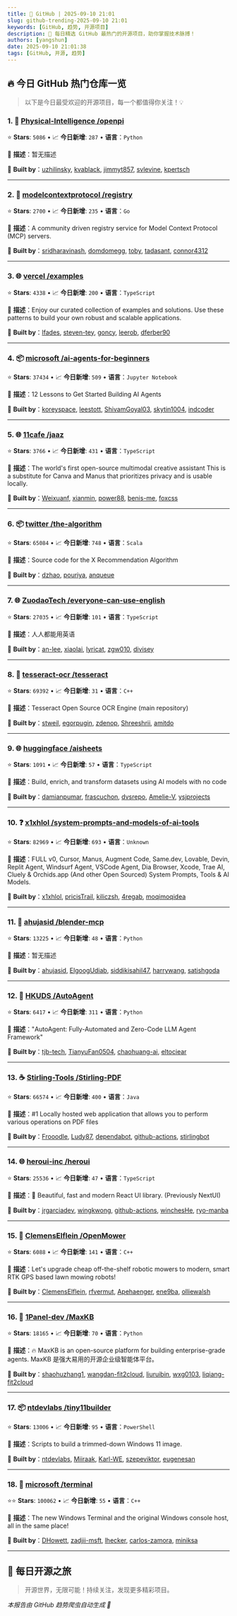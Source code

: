 ```yaml
---
title: 🚀 GitHub | 2025-09-10 21:01
slug: github-trending-2025-09-10 21:01
keywords: [GitHub, 趋势, 开源项目]
description: 🌟 每日精选 GitHub 最热门的开源项目，助你掌握技术脉搏！
authors: [yangshun]
date: 2025-09-10 21:01:38
tags: [GitHub, 开源, 趋势]
---
```


## 🔥 今日 GitHub 热门仓库一览

> 以下是今日最受欢迎的开源项目，每一个都值得你关注！💡

### 1. 🐍 [Physical-Intelligence /openpi](https://github.com/Physical-Intelligence/openpi)

⭐ **Stars**: `5086`   •   📈 **今日新增**: `287`   •   **语言**：`Python`

📝 **描述**：暂无描述

🤝 **Built by**：[uzhilinsky](https://github.com/uzhilinsky), [kvablack](https://github.com/kvablack), [jimmyt857](https://github.com/jimmyt857), [svlevine](https://github.com/svlevine), [kpertsch](https://github.com/kpertsch)

---

### 2. 🚦 [modelcontextprotocol /registry](https://github.com/modelcontextprotocol/registry)

⭐ **Stars**: `2700`   •   📈 **今日新增**: `235`   •   **语言**：`Go`

📝 **描述**：A community driven registry service for Model Context Protocol (MCP) servers.

🤝 **Built by**：[sridharavinash](https://github.com/sridharavinash), [domdomegg](https://github.com/domdomegg), [toby](https://github.com/toby), [tadasant](https://github.com/tadasant), [connor4312](https://github.com/connor4312)

---

### 3. 🌐 [vercel /examples](https://github.com/vercel/examples)

⭐ **Stars**: `4338`   •   📈 **今日新增**: `200`   •   **语言**：`TypeScript`

📝 **描述**：Enjoy our curated collection of examples and solutions. Use these patterns to build your own robust and scalable applications.

🤝 **Built by**：[lfades](https://github.com/lfades), [steven-tey](https://github.com/steven-tey), [goncy](https://github.com/goncy), [leerob](https://github.com/leerob), [dferber90](https://github.com/dferber90)

---

### 4. 📦 [microsoft /ai-agents-for-beginners](https://github.com/microsoft/ai-agents-for-beginners)

⭐ **Stars**: `37434`   •   📈 **今日新增**: `509`   •   **语言**：`Jupyter Notebook`

📝 **描述**：12 Lessons to Get Started Building AI Agents

🤝 **Built by**：[koreyspace](https://github.com/koreyspace), [leestott](https://github.com/leestott), [ShivamGoyal03](https://github.com/ShivamGoyal03), [skytin1004](https://github.com/skytin1004), [indcoder](https://github.com/indcoder)

---

### 5. 🌐 [11cafe /jaaz](https://github.com/11cafe/jaaz)

⭐ **Stars**: `3766`   •   📈 **今日新增**: `431`   •   **语言**：`TypeScript`

📝 **描述**：The world's first open-source multimodal creative assistant This is a substitute for Canva and Manus that prioritizes privacy and is usable locally.

🤝 **Built by**：[Weixuanf](https://github.com/Weixuanf), [xianmin](https://github.com/xianmin), [power88](https://github.com/power88), [benis-me](https://github.com/benis-me), [foxcss](https://github.com/foxcss)

---

### 6. 📦 [twitter /the-algorithm](https://github.com/twitter/the-algorithm)

⭐ **Stars**: `65084`   •   📈 **今日新增**: `748`   •   **语言**：`Scala`

📝 **描述**：Source code for the X Recommendation Algorithm

🤝 **Built by**：[dzhao](https://github.com/dzhao), [pouriya](https://github.com/pouriya), [anqueue](https://github.com/anqueue)

---

### 7. 🌐 [ZuodaoTech /everyone-can-use-english](https://github.com/ZuodaoTech/everyone-can-use-english)

⭐ **Stars**: `27035`   •   📈 **今日新增**: `101`   •   **语言**：`TypeScript`

📝 **描述**：人人都能用英语

🤝 **Built by**：[an-lee](https://github.com/an-lee), [xiaolai](https://github.com/xiaolai), [lyricat](https://github.com/lyricat), [zgw010](https://github.com/zgw010), [divisey](https://github.com/divisey)

---

### 8. 🔧 [tesseract-ocr /tesseract](https://github.com/tesseract-ocr/tesseract)

⭐ **Stars**: `69392`   •   📈 **今日新增**: `31`   •   **语言**：`C++`

📝 **描述**：Tesseract Open Source OCR Engine (main repository)

🤝 **Built by**：[stweil](https://github.com/stweil), [egorpugin](https://github.com/egorpugin), [zdenop](https://github.com/zdenop), [Shreeshrii](https://github.com/Shreeshrii), [amitdo](https://github.com/amitdo)

---

### 9. 🌐 [huggingface /aisheets](https://github.com/huggingface/aisheets)

⭐ **Stars**: `1091`   •   📈 **今日新增**: `57`   •   **语言**：`TypeScript`

📝 **描述**：Build, enrich, and transform datasets using AI models with no code

🤝 **Built by**：[damianpumar](https://github.com/damianpumar), [frascuchon](https://github.com/frascuchon), [dvsrepo](https://github.com/dvsrepo), [Amelie-V](https://github.com/Amelie-V), [ysjprojects](https://github.com/ysjprojects)

---

### 10. ❓ [x1xhlol /system-prompts-and-models-of-ai-tools](https://github.com/x1xhlol/system-prompts-and-models-of-ai-tools)

⭐ **Stars**: `82969`   •   📈 **今日新增**: `693`   •   **语言**：`Unknown`

📝 **描述**：FULL v0, Cursor, Manus, Augment Code, Same.dev, Lovable, Devin, Replit Agent, Windsurf Agent, VSCode Agent, Dia Browser, Xcode, Trae AI, Cluely & Orchids.app (And other Open Sourced) System Prompts, Tools & AI Models.

🤝 **Built by**：[x1xhlol](https://github.com/x1xhlol), [pricisTrail](https://github.com/pricisTrail), [kiliczsh](https://github.com/kiliczsh), [4regab](https://github.com/4regab), [moqimoqidea](https://github.com/moqimoqidea)

---

### 11. 🐍 [ahujasid /blender-mcp](https://github.com/ahujasid/blender-mcp)

⭐ **Stars**: `13225`   •   📈 **今日新增**: `48`   •   **语言**：`Python`

📝 **描述**：暂无描述

🤝 **Built by**：[ahujasid](https://github.com/ahujasid), [ElgoogUdiab](https://github.com/ElgoogUdiab), [siddikisahil47](https://github.com/siddikisahil47), [harrywang](https://github.com/harrywang), [satishgoda](https://github.com/satishgoda)

---

### 12. 🐍 [HKUDS /AutoAgent](https://github.com/HKUDS/AutoAgent)

⭐ **Stars**: `6417`   •   📈 **今日新增**: `311`   •   **语言**：`Python`

📝 **描述**："AutoAgent: Fully-Automated and Zero-Code LLM Agent Framework"

🤝 **Built by**：[tjb-tech](https://github.com/tjb-tech), [TianyuFan0504](https://github.com/TianyuFan0504), [chaohuang-ai](https://github.com/chaohuang-ai), [eltociear](https://github.com/eltociear)

---

### 13. ☕ [Stirling-Tools /Stirling-PDF](https://github.com/Stirling-Tools/Stirling-PDF)

⭐ **Stars**: `66574`   •   📈 **今日新增**: `400`   •   **语言**：`Java`

📝 **描述**：#1 Locally hosted web application that allows you to perform various operations on PDF files

🤝 **Built by**：[Frooodle](https://github.com/Frooodle), [Ludy87](https://github.com/Ludy87), [dependabot](https://github.com/dependabot), [github-actions](https://github.com/github-actions), [stirlingbot](https://github.com/stirlingbot)

---

### 14. 🌐 [heroui-inc /heroui](https://github.com/heroui-inc/heroui)

⭐ **Stars**: `25536`   •   📈 **今日新增**: `47`   •   **语言**：`TypeScript`

📝 **描述**：🚀 Beautiful, fast and modern React UI library. (Previously NextUI)

🤝 **Built by**：[jrgarciadev](https://github.com/jrgarciadev), [wingkwong](https://github.com/wingkwong), [github-actions](https://github.com/github-actions), [winchesHe](https://github.com/winchesHe), [ryo-manba](https://github.com/ryo-manba)

---

### 15. 🔧 [ClemensElflein /OpenMower](https://github.com/ClemensElflein/OpenMower)

⭐ **Stars**: `6088`   •   📈 **今日新增**: `141`   •   **语言**：`C++`

📝 **描述**：Let's upgrade cheap off-the-shelf robotic mowers to modern, smart RTK GPS based lawn mowing robots!

🤝 **Built by**：[ClemensElflein](https://github.com/ClemensElflein), [rfvermut](https://github.com/rfvermut), [Apehaenger](https://github.com/Apehaenger), [ene9ba](https://github.com/ene9ba), [olliewalsh](https://github.com/olliewalsh)

---

### 16. 🐍 [1Panel-dev /MaxKB](https://github.com/1Panel-dev/MaxKB)

⭐ **Stars**: `18165`   •   📈 **今日新增**: `70`   •   **语言**：`Python`

📝 **描述**：🔥 MaxKB is an open-source platform for building enterprise-grade agents. MaxKB 是强大易用的开源企业级智能体平台。

🤝 **Built by**：[shaohuzhang1](https://github.com/shaohuzhang1), [wangdan-fit2cloud](https://github.com/wangdan-fit2cloud), [liuruibin](https://github.com/liuruibin), [wxg0103](https://github.com/wxg0103), [liqiang-fit2cloud](https://github.com/liqiang-fit2cloud)

---

### 17. 📦 [ntdevlabs /tiny11builder](https://github.com/ntdevlabs/tiny11builder)

⭐ **Stars**: `13006`   •   📈 **今日新增**: `95`   •   **语言**：`PowerShell`

📝 **描述**：Scripts to build a trimmed-down Windows 11 image.

🤝 **Built by**：[ntdevlabs](https://github.com/ntdevlabs), [Miiraak](https://github.com/Miiraak), [Karl-WE](https://github.com/Karl-WE), [szepeviktor](https://github.com/szepeviktor), [eugenesan](https://github.com/eugenesan)

---

### 18. 🔧 [microsoft /terminal](https://github.com/microsoft/terminal)

⭐⭐ **Stars**: `100062`   •   📈 **今日新增**: `55`   •   **语言**：`C++`

📝 **描述**：The new Windows Terminal and the original Windows console host, all in the same place!

🤝 **Built by**：[DHowett](https://github.com/DHowett), [zadjii-msft](https://github.com/zadjii-msft), [lhecker](https://github.com/lhecker), [carlos-zamora](https://github.com/carlos-zamora), [miniksa](https://github.com/miniksa)

---

## 🌈 每日开源之旅

> 开源世界，无限可能！持续关注，发现更多精彩项目。

*本报告由 GitHub 趋势爬虫自动生成 🤖*
